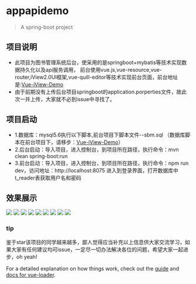 # appapidemo

> A spring-boot project

## 项目说明

- 此项目为图书管理系统后台，使采用的是springboot+mybatis等技术实现数据持久化以及api服务调用，
  前台使用vue.js,vue-resource,vue-router,iView2.0UI框架,vue-quill-editor等技术实现前台页面，前台地址是:[Vue-iView-Demo](https://github.com/yangyuscript/Vue-iView-demo.git)
- 由于前期没有上传后台项目springboot的application.porperties文件，故此次一并上传，大家就不必到issue中寻找了。

## 项目启动

- 1.数据库：mysql5.6执行以下脚本,前台项目下脚本文件--sbm.sql
  （数据库脚本在前台项目下，请移步：[Vue-iView-Demo](https://github.com/yangyuscript/Vue-iView-demo.git)）
- 2.后台启动：导入项目，进入控制台，到项目所在路径，执行命令：mvn clean spring-boot:run
- 3.前台启动：导入项目，进入控制台，到项目所在路径，执行命令：npm run dev，访问地址：http://localhost:8075  进入到登录界面，打开数据库中t_reader表获取用户名和密码

## 效果展示

![](https://github.com/yangyuscript/Vue-iView-demo/blob/master/static/1.png?raw=true)
![](https://github.com/yangyuscript/Vue-iView-demo/blob/master/static/2.png?raw=true)
![](https://github.com/yangyuscript/Vue-iView-demo/blob/master/static/3.png?raw=true)
![](https://github.com/yangyuscript/Vue-iView-demo/blob/master/static/4.png?raw=true)
![](https://github.com/yangyuscript/Vue-iView-demo/blob/master/static/5.png?raw=true)
![](https://github.com/yangyuscript/Vue-iView-demo/blob/master/static/6.png?raw=true)
![](https://github.com/yangyuscript/Vue-iView-demo/blob/master/static/7.png?raw=true)
![](https://github.com/yangyuscript/Vue-iView-demo/blob/master/static/8.png?raw=true)
![](https://github.com/yangyuscript/Vue-iView-demo/blob/master/static/9.png?raw=true)

### tip

鉴于star该项目的同学越来越多，鄙人觉得应当补充以上信息供大家交流学习，如果大家有任何建议均可issue，一定尽一切办法解决各位的问题，希望大家一起进步，oh yeah!

For a detailed explanation on how things work, check out the [guide](http://vuejs-templates.github.io/webpack/)
and [docs for vue-loader](http://vuejs.github.io/vue-loader).
